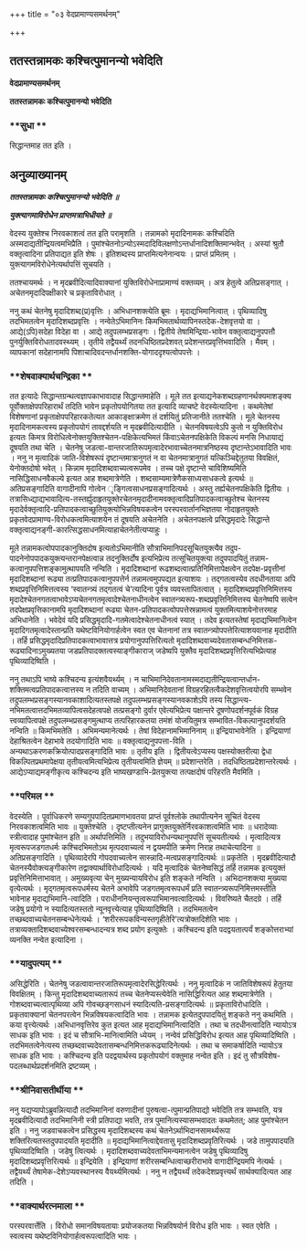 +++
title = "०३ वेदप्रामाण्यसमर्थनम्"

+++


## ततस्तन्नामकः कश्चित्पुमानन्यो भवेदिति

**वेदप्रामाण्यसमर्थनम्**

**ततस्तन्नामकः कश्चित्पुमानन्यो भवेदिति**

### **सुधा **

सिद्धान्तमाह तत इति ।

## **अनुव्याख्यानम्**

***ततस्तन्नामकः कश्चित्पुमानन्यो भवेदिति ॥***

***युक्त्यागमाविरोधेन प्राप्तमत्राभिधीयते ॥***

वेदस्य युक्तेश्च निरवकाशत्वं तत इति परामृशति । तन्नामको मृदादिनामकः कश्चिदिति अस्मदाद्यतीन्द्रियत्वमभिप्रैति । पुमांश्चेतनोऽन्योऽस्मदादिविलक्षणोऽन्तर्धानादिशक्तिमान्भवेत् । अस्यां श्रुतौ वक्तृत्वादिना प्रतिपाद्यत इति शेषः । इतिशब्दस्य प्राप्तमित्यनेनान्वयः । प्राप्तं प्रमितम् । युक्त्यागमविरोधेनेत्यर्थापत्तिं सूचयति ।

ततश्चायमर्थः । न मृदब्रवीदित्यादिवाक्यानां युक्तिविरोधेनाप्रामाण्यं वक्तव्यम् । अत्र हेतुत्वे अतिप्रसङ्गात् । अचेतनमृदादिपक्षीकारे च प्रकृताविरोधात् ।

ननु कथं चेतनेषु मृदादिशब्द(प्र)वृत्तिः । अभिधानशक्त्येति ब्रूमः । मृदाद्यभिमानित्वात् । पृथिव्यादिषु तदभिमतत्वेन मृदादिशब्दप्रवृत्तिः । नन्वेतेऽभिमानिनः किमभिमतार्थव्यापिनस्तदेक-देशवृत्तयो वा । आद्ये(ऽपि)सदेहा विदेहा वा । आद्ये तदुपलम्भप्रसङ्गः । द्वितीये तेषामिन्द्रिया-भावेन वक्तृत्वाद्यनुपपत्तौ पुनर्युक्तिविरोधतादवस्थ्यम् । तृतीये तद्वैयर्थ्यं तदनधिष्ठितप्रदेशवत् प्रदेशन्तरप्रवृत्तिंभवादिति । मैवम् । व्यापकानां सदेहानामपि पिशाचादिवदन्तर्धानशक्ति-योगाददृश्यत्वोपपत्तेः ।

### **शेषवाक्यार्थचन्द्रिका **

तत इत्यादेः सिद्धान्तग्रन्थत्वज्ञापकाभावादाह सिद्धान्तमाहेति । मूले तत इत्याद्यनेकशब्दग्रहणानर्थक्यमाशङ्क्य पूर्वोक्ताक्षेपपरिहारार्थं तदिति भावेन प्रकृतोपयोगितया तत इत्यादि व्याचष्टे वेदस्येत्यादिना । कथमेतेषां विशेषणानां प्रकृताक्षेपपरिहारकतेत्यत आकाङ्क्षाक्रमेण तं दर्शयितुं प्रतिजानीते ततश्चेति । मूले चेतनस्य मृदादिनामकत्वस्य प्रकृतोपयोगं तावद्दर्शयति न मृदब्रवीदित्यादीति । चेतनविषयत्वेऽपि कुतो न युक्तिविरोध इत्यतः किमत्र विरोधित्वेनोक्तयुक्तिश्चेतन-पक्षिकेत्यभिमतं किंवाऽचेतनपक्षिकेति विकल्पं मनसि निधायाद्यं दूषयति तथा चेति । चेतनेषु जडत्वा-वान्तरजातिरूपमृत्वादेरभावाच्चेतनमात्रनिष्ठस्य दृष्टान्तेऽभावादिति भावः । ननु न मृत्वादिकं जाति-विशेषरूपं दृष्टान्तमात्रानुगतं न वा चेतनमात्रानुगतं यत्किञ्चिद्देतुतया विवक्षितं, येनोक्तदोषो भवेत् । किन्नाम मृदादिशब्दवाच्यत्वरूपमेव । तच्च पक्षे दृष्टान्ते चाविशिष्यमिति नासिद्धिसाधनवैकल्ये इत्यत आह शब्दमात्रेणेति । शब्दसाम्यमात्रेणैकसाध्यसाधकत्वे इत्यर्थः ॥ अतिप्रसङ्गादिति वागादीनापि गोत्वेन ृङ्गित्वसाधनप्रसङ्गादित्यर्थः । अस्तु तर्ह्यचेतनपक्षिकेति द्वितीयः । तत्रासिध्द्याद्यभावादित्य-तस्तर्ह्युदाहृतयुक्तेरचेतनमृदादीनामवक्तृत्वादिप्रतिपादकत्वाच्छुतेश्च चेतनस्य मृदादेर्वक्तृत्वादि-प्रतिपादकत्वाच्छुतियुक्त्योभिन्नविषयकत्वेन परस्परवार्तानभिज्ञतया नोदाहृतयुक्तेः प्रकृतवेदप्रामाण्य-विरोधकत्वमित्याशयेन तं दूषयति अचेतनेति । अचेतनपक्षत्वे प्रसिद्धमृदादेः सिद्धान्ते वक्तृत्वाद्यनङ्गी-कारत्सिद्धसाधनमित्याहाचेतनेतीत्यप्याहुः ।

मूले तन्नामकत्वोपपादकानुक्तिदोष इत्यतोऽभिमानीति सौत्राभिमानिपदसूचितयुक्त्यैव तदुप-पादनेनोपपादकयुक्त्यन्तरानपेक्षत्वान्न तदनुक्तिर्दोष इत्यभिप्रेत्य तत्सूचितयुक्त्या तदुपपादयितुं तन्नाम-कत्वानुपपत्तिशङ्कामुत्थापयति नन्विति । मृदादिशब्दानां रूढशब्दत्वात्प्रतिनिमित्तापेक्षत्वेन तदपेक्ष-प्रवृत्तीनां मृदादिशब्दानां रूढ्या तत्प्रतिपादकत्वानुपपत्तेर्न तन्नामत्वमुपपद्यत इत्याशयः । तद्गतत्वस्येव तदधीनताया अपि शब्दप्रवृत्तिनिमित्तत्वस्य ‘स्वातन्त्र्यं तद्गतत्वं चे’त्यादिना पूर्वत्र व्यवस्तापितत्वात् । मृदादिशब्दप्रवृत्तिनिमित्तस्य मृदादेश्चेतनगतत्वाभावेऽप्यचेतनगतमृत्वादेश्चेतनाधीनत्वेन स्वातन्त्र्यरूप-शब्दप्रवृत्तिनिमित्तस्य चेतनेष्वपि सत्वेन तदपेक्षप्रवृत्तिकानामपि मृदादिशब्दानां रूढ्या चेतन-प्रतिपादकत्वोपपत्तेस्रन्नामत्वं युक्तमित्याशयेनोत्तरमाह अभिधानेति । भवेदेवं यदि प्रसिद्धमृदादि-गतमेत्वादेश्चेतनाधीनत्वं स्यात् । तदेव इत्यतस्तेषां मृदाद्यभिमानित्वेन मृदादिगतमृत्वादेस्तान्प्रति यथेष्टविनियोगार्हत्वेन स्वत एव चेतनानां तत्र स्वातन्त्र्योपपत्तेरित्याशयवानाह मृदादीति । तर्हि प्रसिद्धमृदादिप्रतिपादकत्वाभावात्तत्र प्रयोगानुपपत्तिरित्यतो मृदादिशब्दवाच्यदेवतासम्बन्धनिमित्तक-रूढ्यादिनाऽमुख्यतया जडप्रतिपादक्तत्वस्याङ्गीकाराज् जडेष्वपि युक्तैव मृदादिशब्दप्रवृत्तिरित्यभिप्रेत्याह पृथिव्यादिष्विति ।

ननु तथाऽपि भाष्ये कश्चिदन्य इत्यंशवैयर्थ्यम् । न चाभिमानिदेवतानामस्मदाद्यतीन्द्रियत्वान्तर्धान-शक्तिमत्वप्रतिपादकत्वात्तस्य न तदिति वाच्यम् । अभिमानिदेवतानां विग्रहरहितत्वैकदेशवृत्तित्वयोरपि सम्भवेन तदुपलम्भप्रसङ्गस्यानवकाशादित्यतस्तपक्षे तदुपलम्भप्रसङ्गस्यानवकाशेऽपि तस्य सिद्धान्त्य-नभिमतत्वात्तदभिमतव्यापित्वसदेहत्वपक्षे तत्प्रसङ्गो दुर्वार एवेत्यभिप्रेत्य पक्षान्तरे दूषणोपदर्शनपूर्वकं विग्रह त्त्वव्यापित्वपक्षे तदुपलम्भप्रसङ्गमुत्थाप्य तत्परिहारकतया तमंशं योजयितुमत्र सम्भावित-विकल्पानुपदर्शयति नन्विति ॥ किमभिमतेति । अभिमन्यमानेत्यर्थः । तेषां विदेहानामभिमानिनाम् ॥ इन्द्रियाभावेनेति । इन्द्रियाणां देहाश्रितत्वेन देहाभावे तदयोगादिति भावः ॥ वक्तृत्वाद्यनुपपत्ता-विति । अन्यथाऽकरणकक्रियोत्पादप्रसङ्गादिति भावः ॥ तृतीय इति । द्वितीयत्वेऽप्यस्य पक्षस्योक्तरीत्या द्वेधा विकल्पितप्रथमापेक्षया तृतीयत्वमित्यभिप्रेत्य तृतीयत्वमिति ज्ञेयम् ॥ प्रदेशान्तरेति । तदधिष्ठितप्रदेशान्तरेत्यर्थः । आद्येऽप्याद्यमङ्गीकृत्य कश्चिदन्य इति भाष्यखण्डाभि-प्रेतयुक्त्या तत्पक्षदोषं परिहरति मैवमिति ।

### **परिमल **

वेदस्येति । पूर्वाधिकरणे सम्यगुपपादितप्रमाणभावतया प्राप्तं पूर्वश्लोके तथापीत्यनेन सूचितं वेदस्य निरवकाशत्वमिति भावः ॥ युक्तेश्चेति । दृष्टप्तीत्यनेन प्रागुक्तयुक्तेर्निरवकाशत्वमिति भावः ॥ धरादेव्याः स्त्रीत्वादाह पुमांश्चेतन इति ॥ अर्थापत्तिमिति । तदुभयाविरोधन्यथानुपपत्तिं सूचयतीत्यर्थः । मृत्वादित्यत्र मृत्वरूपजडगतधर्मः कश्चिदभिमतोऽथ मृत्पदवाच्यत्वं न द्वयमपीति क्रमेण निराह तथाचेत्यादिना ॥ अतिप्रसङ्गादिति । पृथिव्यादेरपि गोपदवाच्यत्वेन सास्न्नादि-मत्वप्रसङ्गादित्यर्थः ॥ प्रकृतेति । मृदब्रवीदित्यादौ चेतनस्यैवोक्त्यङ्गीकारेण तद्वाक्यार्थाविरोधादित्यर्थः । यदि मृत्वादिकं चेतनेष्वसिद्धं तर्हि तन्नामक इत्ययुक्तं प्रवृत्तिनिमित्ताभावात् । अमुख्यवृत्या चेन् मुख्यन्यायविरोध इति शङ्कते नन्विति । अभिदानशक्त्या मुख्यया वृत्येत्यर्थः । मृद्गतमृत्वरूपधर्मस्य चेतने अभावेपि जडगतमृत्वरूपधर्मं प्रति स्वातन्त्र्यरूपनिमित्तमस्तीति भावेनाह मृदाद्यभिमानि-त्वादिति । पराधीननियन्तृत्वरूपाभिमानवत्वादित्यर्थः । विवरिष्यते चैतदग्रे । तर्हि जडेषु प्रयोगो न स्यादित्यतस्ततो न्यूनवृत्त्येत्याह पृथिव्यादिष्विति । तदभिमतत्वेन तच्छब्दवाच्यचेतनसम्बन्धेनेत्यर्थः । ‘शरीररूपकविन्यस्तगृहीतेरि’त्यत्रोक्तदिशेति भावः । तत्राव्यक्तादिशब्दवाच्येश्वरसम्बन्धादन्यत्र शब्द प्रयोग इत्युक्तेः । कश्चिदन्य इति पदद्वयतात्पर्यं शङ्कोत्तराभ्यां व्यनक्ति नन्वेत इत्यादिना ।

### **यादुपत्यम् **

असिद्धेरिति । चेतनेषु जडत्वावान्तरजातिरूपमृत्वादेरसिद्धेरित्यर्थः । ननु मृत्वादिकं न जातिविशेषरूपं हेतुतया विवक्षितम् । किन्तु मृदादिशब्दवाच्यतारूपं तच्च चेतनेप्यस्त्येवेति नासिद्धिरित्यत आह शब्दमात्रेणेति । गोशब्दवाच्यत्वात्पृथिव्या अपि गोवच्छङ्गसाधनं स्यादित्यति-प्रसङ्गादित्यर्थः ॥ प्रकृताविरोधादिति । प्रकृतवाक्यानां चेतनपरत्वेन भिन्नविषयकत्वादिति भावः । तन्नामक इत्येतदुपपादयितुं शङ्कते ननु कथमिति । कया वृत्त्येत्यर्थः ।अभिधानवृत्तिरेव कुत इत्यत आह मृदाद्यभिमानित्वादिति । तथा च तदधीनत्वादिति न्यायोऽत्र साधक इति भावः । इदं च सौत्राभि-मानित्वामिति ध्येयम् । नन्वेवं प्रसिद्धिविरोध इत्यत आह पृथिव्यादिष्विति । तदभिमतत्वेनेत्यस्य तच्छब्दवाच्यदेवतासम्बन्धनिमित्तकरूढ्यादिनेत्यर्थः । तथा च समाकर्षादिति न्यायोऽत्र साधक इति भावः । कश्चिदन्य इति पदद्वयार्थस्य प्रकृतोपयोगं वक्तुमाह नन्वेत इति । इदं तु सौत्रविशेष-पदलब्धार्थप्रदर्शनमिति द्रष्टव्यम् ।

### **श्रीनिवासतीर्थीया **

ननु यद्यप्यापोऽब्रुवन्नित्यादौ तदभिमानिनां वरुणादीनां पुरुषत्वा-त्पुमान्प्रतिपाद्यो भवेदिति तत्र सम्भवति, यत्र मृदब्रवीदित्यादौ तदभिमानिनी स्त्री प्रतिपाद्या भवति, तत्र पुमानित्यस्यासम्भवादतः कथमेतत्; आह पुमांश्चेतन इति । ननु जडवाचकत्वेन प्रसिद्धस्य मृदादिशब्दस्य कथं चेतनेऽर्थाभिदानसामर्थ्यरूपा शक्तिरित्यतस्तदुपपादयति मृदादीति ॥ मृदाद्यभिमानित्वाद्देवतासु मृदादिशब्दप्रवृतिरित्यर्थः । जडे तामुपपादयति पृथिव्यादिष्विति । जडेषु त्वित्यर्थः । मृदादिशब्दवाच्यदेवताभिमन्यमानत्वेन जडेषु पृथिव्यादिषु मृदादिशब्दप्रवृत्तिरित्यर्थः ॥ इन्द्रियेति । इन्द्रियाणां शरीरसम्बन्धित्वाच्छरीराभावे वागादीन्द्रियमपि नेत्यर्थः । तद्वैयर्थ्यं तेषामेक-देशेऽप्यवस्थानस्य वैयर्थ्यमित्यर्थः । ननु न तद्वैयर्थ्यं तदेकदेशप्रवृत्त्यर्थं सार्थक्यादित्यत आह तदिति ।

### **वाक्यार्थरत्नमाला **

परस्परवार्त्तेति । विरोधो समानविषयतायाः प्रयोजकतया भिन्नविषयोर्न विरोध इति भावः । स्वत एवेति । स्वत्वस्य यथेष्टविनियोगार्हत्वरूपत्वादिति भावः ।

